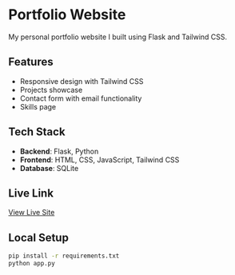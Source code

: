 # Portfolio Website

My personal portfolio website I built using Flask and Tailwind CSS.


## Features
- Responsive design with Tailwind CSS
- Projects showcase
- Contact form with email functionality
- Skills page

## Tech Stack
- **Backend**: Flask, Python
- **Frontend**: HTML, CSS, JavaScript, Tailwind CSS
- **Database**: SQLite

## Live Link
[View Live Site](talalshreidi.com)

## Local Setup
```bash
pip install -r requirements.txt
python app.py
```
